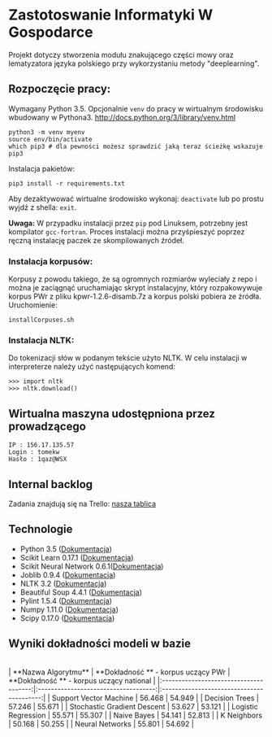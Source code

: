 # Zastotoswanie Informatyki W Gospodarce

Projekt dotyczy stworzenia modułu znakującego części mowy oraz lematyzatora języka polskiego przy wykorzystaniu metody "deeplearning".

## Rozpoczęcie pracy:

Wymagany Python 3.5. Opcjonalnie `venv` do pracy w wirtualnym środowisku wbudowany w Pythona3.
http://docs.python.org/3/library/venv.html

    python3 -m venv myenv
    source env/bin/activate
    which pip3 # dla pewności możesz sprawdzić jaką teraz ścieżkę wskazuje pip3

Instalacja pakietów:

    pip3 install -r requirements.txt

Aby dezaktywować wirtualne środowisko wykonaj: `deactivate` lub po prostu wyjdź z shella: `exit`.

**Uwaga:**
W przypadku instalacji przez `pip` pod Linuksem, potrzebny jest kompilator `gcc-fortran`. Proces instalacji można przyśpieszyć poprzez ręczną instalację paczek ze skompilowanych źródeł.

### Instalacja korpusów:

Korpusy z powodu takiego, że są ogromnych rozmiarów wyleciały z repo i można je zaciągnąć uruchamiając skrypt instalacyjny, który rozpakowywuje korpus PWr z pliku kpwr-1.2.6-disamb.7z a korpus polski pobiera ze źródła. Uruchomienie:

	installCorpuses.sh

### Instalacja NLTK:

Do tokenizacji słów w podanym tekście użyto NLTK. W celu instalacji w interpreterze należy użyć następujących komend:

	>>> import nltk
	>>> nltk.download()
 
## Wirtualna maszyna udostępniona przez prowadzącego

    IP : 156.17.135.57
    Login : tomekw
    Hasło : 1qaz@WSX

## Internal backlog
Zadania znajdują się na Trello: [nasza tablica](https://trello.com/b/XU09b2u5/zastosowanie-informatyki-w-gospodarce-projekt-deeplearning-lematyzacja-pos-tagging)

## Technologie
   - Python 3.5 ([Dokumentacja](http://docs.python.org/3.5/))
   - Scikit Learn 0.17.1 ([Dokumentacja](http://http://scikit-learn.org/0.17/documentation.html))
   - Scikit Neural Network 0.6.1([Dokumentacja](https://scikit-neuralnetwork.readthedocs.org/en/latest/))
   - Joblib 0.9.4 ([Dokumentacja](https:/pythonhosted.org/joblib/))
   - NLTK 3.2 ([Dokumentacja](http://www.nltk.org))
   - Beautiful Soup 4.4.1 ([Dokumentacja](https://www.crummy.com/software/BeautifulSoup/bs4/doc/))
   - Pylint 1.5.4 ([Dokumentacja](http://www.pylint.org))
   - Numpy 1.11.0 ([Dokumentacja](http://www.numpy.org))
   - Scipy 0.17.0 ([Dokumentacja](http://www.scipy.org))

## Wyniki dokładności modeli w bazie
<br/>
| **Nazwa Algorytmu**                    | **Dokładność ** - korpus uczący PWr | **Dokładność ** - korpus uczący national |
|:--------------------------------------:|:------------------------------------:|:-----------------------------------------:|
| Support Vector Machine                 | 56.468 | 54.949 |
| Decision Trees                         | 57.246 | 55.671 |
| Stochastic Gradient Descent            | 53.627 | 53.121 |
| Logistic Regression                    | 55.571 | 55.307 |
| Naive Bayes                            | 54.141 | 52.813 |
| K Neighbors                            | 50.168 | 50.255 |
| Neural Networks                        | 55.801 | 54.692 |
